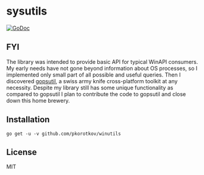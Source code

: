 sysutils
========

[![GoDoc](https://godoc.org/github.com/pkorotkov/winutils?status.svg)](https://godoc.org/github.com/pkorotkov/winutils)

## FYI

The library was intended to provide basic API for typical WinAPI consumers.
My early needs have not gone beyond information about OS processes, so I implemented only small part of all possible and useful queries.
Then I discovered [gopsutil](https://github.com/shirou/gopsutil), a swiss army knife cross-platform toolkit at any necessity.
Despite my library still has some unique functionality as compared to gopsutil I plan to contribute the code to gopsutil and close down this home brewery.

## Installation
```
go get -u -v github.com/pkorotkov/winutils
```

## License
MIT
